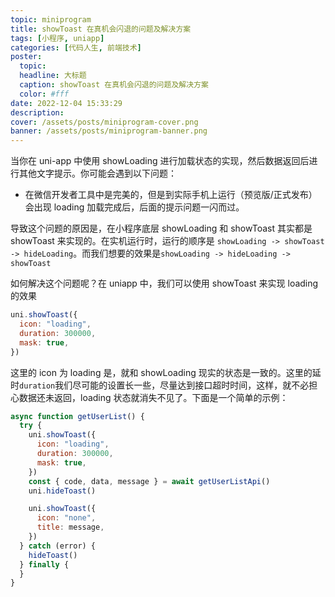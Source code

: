 ```yaml
---
topic: miniprogram
title: showToast 在真机会闪退的问题及解决方案
tags: [小程序, uniapp]
categories: [代码人生, 前端技术]
poster:
  topic:
  headline: 大标题
  caption: showToast 在真机会闪退的问题及解决方案
  color: #fff
date: 2022-12-04 15:33:29
description:
cover: /assets/posts/miniprogram-cover.png
banner: /assets/posts/miniprogram-banner.png
---
```


当你在 uni-app 中使用 showLoading 进行加载状态的实现，然后数据返回后进行其他文字提示。你可能会遇到以下问题：

- 在微信开发者工具中是完美的，但是到实际手机上运行（预览版/正式发布）会出现 loading 加载完成后，后面的提示问题一闪而过。

导致这个问题的原因是，在小程序底层 showLoading 和 showToast 其实都是 showToast 来实现的。在实机运行时，运行的顺序是 `showLoading -> showToast -> hideLoading`。而我们想要的效果是`showLoading -> hideLoading -> showToast`

如何解决这个问题呢？在 uniapp 中，我们可以使用 showToast 来实现 loading 的效果

```js
uni.showToast({
  icon: "loading",
  duration: 300000,
  mask: true,
})
```

这里的 icon 为 loading 是，就和 showLoading 现实的状态是一致的。这里的延时`duration`我们尽可能的设置长一些，尽量达到接口超时时间，这样，就不必担心数据还未返回，loading 状态就消失不见了。下面是一个简单的示例：

```js
async function getUserList() {
  try {
    uni.showToast({
      icon: "loading",
      duration: 300000,
      mask: true,
    })
    const { code, data, message } = await getUserListApi()
    uni.hideToast()

    uni.showToast({
      icon: "none",
      title: message,
    })
  } catch (error) {
    hideToast()
  } finally {
  }
}
```
